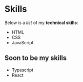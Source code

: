 # Skills

Below is a _list_ of my **technical skills**:

- HTML
- CSS
- JavaScript

## Soon to be my skills

- Typescript
- React
